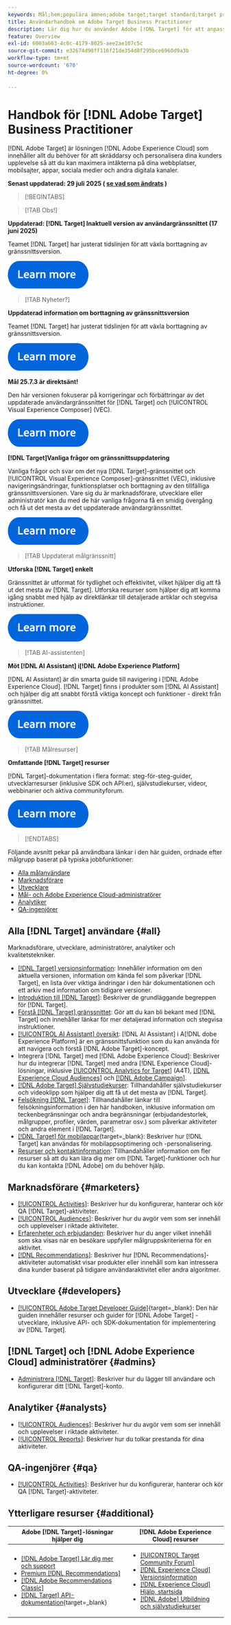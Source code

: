 ```yaml
---
keywords: Mål;hem;populära ämnen;adobe target;target standard;target premium;target documentation;adobe target documentation;tillämparguide;användarhandbok
title: Användarhandbok om Adobe Target Business Practitioner
description: Lär dig hur du använder Adobe [!DNL Target] för att anpassa kundernas upplevelse och maximera intäkterna på webbplatser, mobilsajter, appar och andra digitala kanaler.
feature: Overview
exl-id: 6003a663-4c0c-4179-8025-aee2ae107c5c
source-git-commit: e32674d98ff116f21de354d8f295bce6960d9a3b
workflow-type: tm+mt
source-wordcount: '670'
ht-degree: 0%

---
```


# Handbok för [!DNL Adobe Target] Business Practitioner

[!DNL Adobe Target] är lösningen [!DNL Adobe Experience Cloud] som innehåller allt du behöver för att skräddarsy och personalisera dina kunders upplevelse så att du kan maximera intäkterna på dina webbplatser, mobilsajter, appar, sociala medier och andra digitala kanaler.

**Senast uppdaterad: 29 juli 2025 ( [se vad som ändrats](r-release-notes/doc-change.md) )**

>[!BEGINTABS]

>[!TAB Obs!]

**Uppdaterad: [!DNL Target] Inaktuell version av användargränssnittet (17 juni 2025)**

Teamet [!DNL Target] har justerat tidslinjen för att växla borttagning av gränssnittsversion.

[![Ikonen Läs mer](/help/main/assets/learn-more.svg)](/help/main/r-release-notes/release-notes.md)

>[!TAB Nyheter?]

**Uppdaterad information om borttagning av gränssnittsversion**

Teamet [!DNL Target] har justerat tidslinjen för att växla borttagning av gränssnittsversion.

[![Ikonen Läs mer](/help/main/assets/learn-more.svg)](/help/main/r-release-notes/release-notes.md)

**Mål 25.7.3 är direktsänt!**

Den här versionen fokuserar på korrigeringar och förbättringar av det uppdaterade användargränssnittet för [!DNL Target] och [!UICONTROL Visual Experience Composer] (VEC).

[![Ikonen Läs mer](/help/main/assets/learn-more.svg)](/help/main/r-release-notes/release-notes.md)

**[!DNL Target]Vanliga frågor om gränssnittsuppdatering**

Vanliga frågor och svar om det nya [!DNL Target]-gränssnittet och [!UICONTROL Visual Experience Composer]-gränssnittet (VEC), inklusive navigeringsändringar, funktionsplatser och borttagning av den tillfälliga gränssnittsversionen. Vare sig du är marknadsförare, utvecklare eller administratör kan du med de här vanliga frågorna få en smidig övergång och få ut det mesta av det uppdaterade användargränssnittet.

[![Ikonen Läs mer](/help/main/assets/learn-more.svg)](/help/main/c-intro/updated-ui-faq.md)

>[!TAB Uppdaterat målgränssnitt]

**Utforska [!DNL Target] enkelt**

Gränssnittet är utformat för tydlighet och effektivitet, vilket hjälper dig att få ut det mesta av [!DNL Target]. Utforska resurser som hjälper dig att komma igång snabbt med hjälp av direktlänkar till detaljerade artiklar och stegvisa instruktioner.

[![Ikonen Läs mer](/help/main/assets/learn-more.svg)](/help/main/c-intro/understand-the-target-ui.md)

>[!TAB AI-assistenten]

**Möt [!DNL AI Assistant] i[!DNL Adobe Experience Platform]**

[!DNL AI Assistant] är din smarta guide till navigering i [!DNL Adobe Experience Cloud]. [!DNL Target] finns i produkter som [!DNL AI Assistant] och hjälper dig att snabbt förstå viktiga koncept och funktioner - direkt från gränssnittet.

[![Ikonen Läs mer](/help/main/assets/learn-more.svg)](/help/main/c-intro/ai-assistant.md)

>[!TAB Målresurser]

**Omfattande [!DNL Target] resurser**

[!DNL Target]-dokumentation i flera format: steg-för-steg-guider, utvecklarresurser (inklusive SDK och API:er), självstudiekurser, videor, webbinarier och aktiva communityforum.

[![Ikonen Läs mer](/help/main/assets/learn-more.svg)](/help/main/r-release-notes/target-documentation.md)

>[!ENDTABS]

Följande avsnitt pekar på användbara länkar i den här guiden, ordnade efter målgrupp baserat på typiska jobbfunktioner:

- [Alla målanvändare](#all)
- [Marknadsförare](#marketers)
- [Utvecklare](#developers)
- [Mål- och Adobe Experience Cloud-administratörer](#admins)
- [Analytiker](#analysts)
- [QA-ingenjörer](#qa)

## Alla [!DNL Target] användare {#all}

Marknadsförare, utvecklare, administratörer, analytiker och kvalitetstekniker.

- [[!DNL Target] versionsinformation](r-release-notes/release-notes.md): Innehåller information om den aktuella versionen, information om kända fel som påverkar [!DNL Target], en lista över viktiga ändringar i den här dokumentationen och ett arkiv med information om tidigare versioner.
- [Introduktion till  [!DNL Target]](c-intro/intro.md): Beskriver de grundläggande begreppen för [!DNL Target].
- [Förstå  [!DNL Target] gränssnittet](/help/main/c-intro/understand-the-target-ui.md): Gör att du kan bli bekant med [!DNL Target] och innehåller länkar för mer detaljerad information och stegvisa instruktioner.
- [[!UICONTROL AI Assistant] översikt](/help/main/c-intro/ai-assistant.md): [!DNL AI Assistant] i A[!DNL dobe Experience Platform] är en gränssnittsfunktion som du kan använda för att navigera och förstå [!DNL Adobe Target]-koncept.
- Integrera [!DNL Target] med [!DNL Adobe Experience Cloud]: Beskriver hur du integrerar [!DNL Target] med andra [!DNL Experience Cloud]-lösningar, inklusive [[!UICONTROL Analytics for Target]](/help/main/c-integrating-target-with-mac/a4t/a4t.md) (A4T), [[!DNL Experience Cloud Audiences]](/help/main/c-integrating-target-with-mac/mmp.md) och [[!DNL Adobe Campaign]](/help/main/c-integrating-target-with-mac/campaign-and-target.md).
- [[!DNL Adobe Target] Självstudiekurser](https://experienceleague.adobe.com/docs/target-learn/tutorials/overview.html): Tillhandahåller självstudiekurser och videoklipp som hjälper dig att få ut det mesta av [!DNL Target].
- [Felsökning [!DNL Target]](r-troubleshooting-target/troubleshooting-target.md): Tillhandahåller länkar till felsökningsinformation i den här handboken, inklusive information om teckenbegränsningar och andra begränsningar (erbjudandestorlek, målgrupper, profiler, värden, parametrar osv.) som påverkar aktiviteter och andra element i [!DNL Target].
- [[!DNL Target] för mobilappar](https://experienceleague.adobe.com/docs/target-dev/developer/mobile-apps/overview.html){target=_blank}: Beskriver hur [!DNL Target] kan användas för mobilappsoptimering och -personalisering.
- [Resurser och kontaktinformation](cmp-resources-and-contact-information.md): Tillhandahåller information om fler resurser så att du kan lära dig mer om [!DNL Target]-funktioner och hur du kan kontakta [!DNL Adobe] om du behöver hjälp.

## Marknadsförare {#marketers}

- [[!UICONTROL Activities]](c-activities/activities.md): Beskriver hur du konfigurerar, hanterar och kör QA [!DNL Target]-aktiviteter.
- [[!UICONTROL Audiences]](c-target/target.md): Beskriver hur du avgör vem som ser innehåll och upplevelser i riktade aktiviteter.
- [Erfarenheter och erbjudanden](c-experiences/experiences.md): Beskriver hur du anger vilket innehåll som ska visas när en besökare uppfyller målgruppskriterierna för en aktivitet.
- [[!DNL Recommendations]](c-recommendations/recommendations.md): Beskriver hur [!DNL Recommendations]-aktiviteter automatiskt visar produkter eller innehåll som kan intressera dina kunder baserat på tidigare användaraktivitet eller andra algoritmer.

## Utvecklare {#developers}

- [[!UICONTROL Adobe Target Developer Guide]](https://experienceleague.adobe.com/docs/target-dev/developer/overview.html){target=_blank}: Den här guiden innehåller resurser och guider för [!DNL Adobe Target] -utvecklare, inklusive API- och SDK-dokumentation för implementering av [!DNL Target].

## [!DNL Target] och [!DNL Adobe Experience Cloud] administratörer {#admins}

- [Administrera [!DNL Target]](administrating-target/administrating-target.md): Beskriver hur du lägger till användare och konfigurerar ditt [!DNL Target]-konto.

## Analytiker {#analysts}

- [[!UICONTROL Audiences]](c-target/target.md): Beskriver hur du avgör vem som ser innehåll och upplevelser i riktade aktiviteter.
- [[!UICONTROL Reports]](c-reports/reports.md): Beskriver hur du tolkar prestanda för dina aktiviteter.

## QA-ingenjörer {#qa}

- [[!UICONTROL Activities]](c-activities/activities.md): Beskriver hur du konfigurerar, hanterar och kör QA [!DNL Target]-aktiviteter.

## Ytterligare resurser {#additional}

| Adobe [!DNL Target]-lösningar hjälper dig | [!DNL Adobe Experience Cloud] resurser |
|--- |--- |
| <ul><li>[[!DNL Adobe Target] Lär dig mer och support](https://helpx.adobe.com/support/target.html)</li><li>[Premium [!DNL Recommendations]](c-recommendations/recommendations.md)</li><li>[[!DNL Adobe Recommendations Classic]](/help/main/assets/adobe-recommendations-classic.pdf)</li><li>[[!DNL Target] API-dokumentation](https://experienceleague.adobe.com/docs/target-dev/developer/api/target-api-overview.html){target=_blank}</li></ul> | <ul><li>[[!UICONTROL Target Community Forum]](https://experienceleaguecommunities.adobe.com/t5/adobe-target/ct-p/adobe-target-community)</li><li>[[!DNL Experience Cloud] Versionsinformation](https://experienceleague.adobe.com/docs/release-notes/experience-cloud/current.html)</li><li>[[!DNL Experience Cloud] Hjälp, startsida](https://helpx.adobe.com/support/experience-cloud.html)</li><li>[[!DNL Adobe] Utbildning och självstudiekurser](https://helpx.adobe.com/learning.html?promoid=KAUDK)</li></ul> |  |

